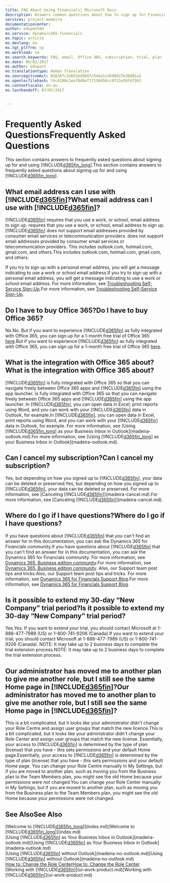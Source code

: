 ```yaml
---
title: FAQ About Using Financials| Microsoft Docs
description: Answers common questions about how to sign up for Financials, and what to do to get started.
services: project-madeira
documentationcenter: 
author: edupont04
ms.service: dynamics365-financials
ms.topic: article
ms.devlang: na
ms.tgt_pltfrm: na
ms.workload: na
ms.search.keywords: FAQ, email, Office 365, subscription, trial, plan
ms.date: 06/02/2017
ms.author: edupont
ms.translationtype: Human Translation
ms.sourcegitcommit: 81636fc2e661bd9b07c54da1cd5d0d27e30d01a2
ms.openlocfilehash: f4c4180c1ea70d8ef17136d56cc0f21e50f4f302
ms.contentlocale: en-au
ms.lasthandoff: 07/07/2017


---
```

# <a name="frequently-asked-questions"></a><span data-ttu-id="6c509-103">Frequently Asked Questions</span><span class="sxs-lookup"><span data-stu-id="6c509-103">Frequently Asked Questions</span></span>
<span data-ttu-id="6c509-104">This section contains answers to frequently asked questions about signing up for and using [!INCLUDE[d365fin_long](includes/d365fin_long_md.md)].</span><span class="sxs-lookup"><span data-stu-id="6c509-104">This section contains answers to frequently asked questions about signing up for and using [!INCLUDE[d365fin_long](includes/d365fin_long_md.md)].</span></span>  

## <a name="what-email-address-can-i-use-with-included365finincludesd365finmdmd"></a><span data-ttu-id="6c509-105">What email address can I use with [!INCLUDE[d365fin](includes/d365fin_md.md)]?</span><span class="sxs-lookup"><span data-stu-id="6c509-105">What email address can I use with [!INCLUDE[d365fin](includes/d365fin_md.md)]?</span></span>
[!INCLUDE[d365fin](includes/d365fin_md.md)]<span data-ttu-id="6c509-106"> requires that you use a work, or school, email address to sign up.</span><span class="sxs-lookup"><span data-stu-id="6c509-106"> requires that you use a work, or school, email address to sign up.</span></span> [!INCLUDE[d365fin](includes/d365fin_md.md)]<span data-ttu-id="6c509-107"> does not support email addresses provided by consumer email services or telecommunication providers.</span><span class="sxs-lookup"><span data-stu-id="6c509-107"> does not support email addresses provided by consumer email services or telecommunication providers.</span></span> <span data-ttu-id="6c509-108">This includes outlook.com, hotmail.com, gmail.com, and others.</span><span class="sxs-lookup"><span data-stu-id="6c509-108">This includes outlook.com, hotmail.com, gmail.com, and others.</span></span>  

<span data-ttu-id="6c509-109">If you try to sign up with a personal email address, you will get a message indicating to use a work or school email address.</span><span class="sxs-lookup"><span data-stu-id="6c509-109">If you try to sign up with a personal email address, you will get a message indicating to use a work or school email address.</span></span> <span data-ttu-id="6c509-110">For more information, see [Troubleshooting Self-Service Sign-Up](ui-troubleshoot-self-signup.md).</span><span class="sxs-lookup"><span data-stu-id="6c509-110">For more information, see [Troubleshooting Self-Service Sign-Up](ui-troubleshoot-self-signup.md).</span></span>  

## <a name="do-i-have-to-buy-office-365"></a><span data-ttu-id="6c509-111">Do I have to buy Office 365?</span><span class="sxs-lookup"><span data-stu-id="6c509-111">Do I have to buy Office 365?</span></span>
<span data-ttu-id="6c509-112">No.</span><span class="sxs-lookup"><span data-stu-id="6c509-112">No.</span></span> <span data-ttu-id="6c509-113">But if you want to experience [!INCLUDE[d365fin](includes/d365fin_md.md)] as fully integrated with Office 365, you can sign up for a 1-month free trial of Office 365 [here](https://products.office.com/try).</span><span class="sxs-lookup"><span data-stu-id="6c509-113">But if you want to experience [!INCLUDE[d365fin](includes/d365fin_md.md)] as fully integrated with Office 365, you can sign up for a 1-month free trial of Office 365 [here](https://products.office.com/try).</span></span>  

## <a name="what-is-the-integration-with-office-365-about"></a><span data-ttu-id="6c509-114">What is the integration with Office 365 about?</span><span class="sxs-lookup"><span data-stu-id="6c509-114">What is the integration with Office 365 about?</span></span>
[!INCLUDE[d365fin](includes/d365fin_md.md)]<span data-ttu-id="6c509-115"> is fully integrated with Office 365 so that you can navigate freely between Office 365 apps and [!INCLUDE[d365fin](includes/d365fin_md.md)] using the app launcher.</span><span class="sxs-lookup"><span data-stu-id="6c509-115"> is fully integrated with Office 365 so that you can navigate freely between Office 365 apps and [!INCLUDE[d365fin](includes/d365fin_md.md)] using the app launcher.</span></span> <span data-ttu-id="6c509-116">In [!INCLUDE[d365fin](includes/d365fin_md.md)], you can open data in Excel, print reports using Word, and you can work with your [!INCLUDE[d365fin](includes/d365fin_md.md)] data in Outlook, for example.</span><span class="sxs-lookup"><span data-stu-id="6c509-116">In [!INCLUDE[d365fin](includes/d365fin_md.md)], you can open data in Excel, print reports using Word, and you can work with your [!INCLUDE[d365fin](includes/d365fin_md.md)] data in Outlook, for example.</span></span> <span data-ttu-id="6c509-117">For more information, see [Using [!INCLUDE[d365fin_long](includes/d365fin_long_md.md)] as your Business Inbox in Outlook](madeira-outlook.md).</span><span class="sxs-lookup"><span data-stu-id="6c509-117">For more information, see [Using [!INCLUDE[d365fin_long](includes/d365fin_long_md.md)] as your Business Inbox in Outlook](madeira-outlook.md).</span></span>  

## <a name="can-i-cancel-my-subscription"></a><span data-ttu-id="6c509-118">Can I cancel my subscription?</span><span class="sxs-lookup"><span data-stu-id="6c509-118">Can I cancel my subscription?</span></span>
<span data-ttu-id="6c509-119">Yes, but depending on how you signed up to [!INCLUDE[d365fin](includes/d365fin_md.md)], your data can be deleted or preserved.</span><span class="sxs-lookup"><span data-stu-id="6c509-119">Yes, but depending on how you signed up to [!INCLUDE[d365fin](includes/d365fin_md.md)], your data can be deleted or preserved.</span></span> <span data-ttu-id="6c509-120">For more information, see [Canceling [!INCLUDE[d365fin](includes/d365fin_md.md)]](madeira-cancel.md).</span><span class="sxs-lookup"><span data-stu-id="6c509-120">For more information, see [Canceling [!INCLUDE[d365fin](includes/d365fin_md.md)]](madeira-cancel.md).</span></span>  

## <a name="where-do-i-go-if-i-have-questions"></a><span data-ttu-id="6c509-121">Where do I go if I have questions?</span><span class="sxs-lookup"><span data-stu-id="6c509-121">Where do I go if I have questions?</span></span>
<span data-ttu-id="6c509-122">If you have questions about [!INCLUDE[d365fin](includes/d365fin_md.md)] that you can't find an answer for in this documentation, you can ask the Dynamics 365 for Financials community.</span><span class="sxs-lookup"><span data-stu-id="6c509-122">If you have questions about [!INCLUDE[d365fin](includes/d365fin_md.md)] that you can't find an answer for in this documentation, you can ask the Dynamics 365 for Financials community.</span></span> <span data-ttu-id="6c509-123">For more information, see [Dynamics 365, Business edition community](https://community.dynamics.com/business).</span><span class="sxs-lookup"><span data-stu-id="6c509-123">For more information, see [Dynamics 365, Business edition community](https://community.dynamics.com/business).</span></span> <span data-ttu-id="6c509-124">Also, our Support team post tips and tricks.</span><span class="sxs-lookup"><span data-stu-id="6c509-124">Also, our Support team post tips and tricks.</span></span> <span data-ttu-id="6c509-125">For more information, see [Dynamics 365 for Financials Support Blog](https://blogs.msdn.microsoft.com/dyn365finsupport).</span><span class="sxs-lookup"><span data-stu-id="6c509-125">For more information, see [Dynamics 365 for Financials Support Blog](https://blogs.msdn.microsoft.com/dyn365finsupport).</span></span>  

## <a name="is-it-possible-to-extend-my-30-day-new-company-trial-period"></a><span data-ttu-id="6c509-126">Is it possible to extend my 30-day “New Company” trial period?</span><span class="sxs-lookup"><span data-stu-id="6c509-126">Is it possible to extend my 30-day “New Company” trial period?</span></span>
<span data-ttu-id="6c509-127">Yes.</span><span class="sxs-lookup"><span data-stu-id="6c509-127">Yes.</span></span> <span data-ttu-id="6c509-128">If you want to extend your trial, you should contact Microsoft at 1-888-477-7989 (US) or 1-800-741-9206 (Canada).</span><span class="sxs-lookup"><span data-stu-id="6c509-128">If you want to extend your trial, you should contact Microsoft at 1-888-477-7989 (US) or 1-800-741-9206 (Canada).</span></span> <span data-ttu-id="6c509-129">NOTE:  It may take up to 2 business days to complete the trial extension process.</span><span class="sxs-lookup"><span data-stu-id="6c509-129">NOTE:  It may take up to 2 business days to complete the trial extension process.</span></span>  

## <a name="our-administrator-has-moved-me-to-another-plan-to-give-me-another-role-but-i-still-see-the-same-home-page-in-included365finincludesd365finmdmd"></a><span data-ttu-id="6c509-130">Our administrator has moved me to another plan to give me another role, but I still see the same Home page in [!INCLUDE[d365fin](includes/d365fin_md.md)]?</span><span class="sxs-lookup"><span data-stu-id="6c509-130">Our administrator has moved me to another plan to give me another role, but I still see the same Home page in [!INCLUDE[d365fin](includes/d365fin_md.md)]?</span></span>
<span data-ttu-id="6c509-131">This is a bit complicated, but it looks like your administrator didn't change your Role Centre and assign user groups that match the new licence.</span><span class="sxs-lookup"><span data-stu-id="6c509-131">This is a bit complicated, but it looks like your administrator didn't change your Role Center and assign user groups that match the new license.</span></span> <span data-ttu-id="6c509-132">Essentially, your access to [!INCLUDE[d365fin](includes/d365fin_md.md)] is determined by the type of plan (license) that you have - this sets permissions and your default Home page.</span><span class="sxs-lookup"><span data-stu-id="6c509-132">Essentially, your access to [!INCLUDE[d365fin](includes/d365fin_md.md)] is determined by the type of plan (license) that you have - this sets permissions and your default Home page.</span></span> <span data-ttu-id="6c509-133">You can change your Role Centre manually in My Settings, but if you are moved to another plan, such as moving you from the Business plan to the Team Members plan, you might see the old Home because your permissions were not changed.</span><span class="sxs-lookup"><span data-stu-id="6c509-133">You can change your Role Center manually in My Settings, but if you are moved to another plan, such as moving you from the Business plan to the Team Members plan, you might see the old Home because your permissions were not changed.</span></span>  

## <a name="see-also"></a><span data-ttu-id="6c509-134">See Also</span><span class="sxs-lookup"><span data-stu-id="6c509-134">See Also</span></span>
<span data-ttu-id="6c509-135">[Welcome to [!INCLUDE[d365fin_long](includes/d365fin_long_md.md)]](index.md)</span><span class="sxs-lookup"><span data-stu-id="6c509-135">[Welcome to [!INCLUDE[d365fin_long](includes/d365fin_long_md.md)]](index.md)</span></span>  
<span data-ttu-id="6c509-136">[Using [!INCLUDE[d365fin](includes/d365fin_md.md)] as Your Business Inbox in Outlook](madeira-outlook.md)</span><span class="sxs-lookup"><span data-stu-id="6c509-136">[Using [!INCLUDE[d365fin](includes/d365fin_md.md)] as Your Business Inbox in Outlook](madeira-outlook.md)</span></span>  
<span data-ttu-id="6c509-137">[Using [!INCLUDE[d365fin](includes/d365fin_md.md)] without Outlook](madeira-no-outlook.md)</span><span class="sxs-lookup"><span data-stu-id="6c509-137">[Using [!INCLUDE[d365fin](includes/d365fin_md.md)] without Outlook](madeira-no-outlook.md)</span></span>  
[<span data-ttu-id="6c509-138">How to: Change the Role Center</span><span class="sxs-lookup"><span data-stu-id="6c509-138">How to: Change the Role Center</span></span>](change-role.md)  
<span data-ttu-id="6c509-139">[Working with [!INCLUDE[d365fin](includes/d365fin_md.md)]](ui-work-product.md)</span><span class="sxs-lookup"><span data-stu-id="6c509-139">[Working with [!INCLUDE[d365fin](includes/d365fin_md.md)]](ui-work-product.md)</span></span>  

